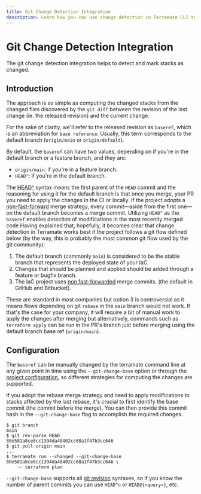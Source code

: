 ```yaml
---
title: Git Change Detection Integration
description: Learn how you can use change detection in Terramate CLI to detect changed stacks.
---
```


# Git Change Detection Integration

The git change detection integration helps to detect and mark stacks as changed.

## Introduction

The approach is as simple as computing the changed stacks from the changed files
discovered by the `git diff` between the revision of the last
change (ie. the released revision) and the current change.

For the sake of clarity, we'll refer to the released revision as `baseref`, which is an
abbreviation for `base reference`. Usually, this term corresponds to the default branch
(`origin/main` or `origin/default`).

By default, the `baseref` can have two values, depending on if you're in the
default branch or a feature branch, and they are:

* `origin/main`: if you're in a feature branch.
* `HEAD^`: if you're in the default branch.

The [HEAD^](https://git-scm.com/docs/gitrevisions) syntax means the first
parent of the `HEAD` commit and the reasoning for using it for the default
branch is that once you merge, your PR you need to apply the changes in the CI
or locally. If the project adopts a
[non-fast-forward](https://git-scm.com/docs/git-merge#_fast_forward_merge)
merge strategy, every commit—aside from the first one—on the default branch becomes a merge
commit. Utilizing `HEAD^` as the `baseref` enables detection of modifications in the most
recently merged code
Having explained that, hopefully, it becomes clear that change detection in
Terramate works best if the project follows a git flow defined below (by the
way, this is probably the most common git flow used by the git community):

1. The default branch (commonly `main`) is considered to be the stable branch
   that represents the deployed state of your IaC.
2. Changes that should be planned and applied should be added through a feature
   or bugfix branch.
3. The IaC project uses [non fast-forwarded](https://git-scm.com/docs/git-merge#_fast_forward_merge) merge
  commits. (the default in GitHub and Bitbucket).

These are standard in most companies but option 3 is controversial as it
means flows depending on git `rebase` in the `main` branch would not work. If that's the case for
your company, it will require a bit of manual work to apply the changes after merging but alternatively, commands such as
`terraform apply` can be run in the PR's branch just before merging using the default branch base ref (`origin/main`).

## Configuration

The `baseref` can be manually changed by the terramate command line at any given
point in time using the `--git-change-base` option or through the [project configuration](../../projects/configuration.md),
so different strategies for computing the changes are
supported.

If you adopt the rebase merge strategy and need to apply modifications to stacks
affected by the last rebase, it's crucial to first identify the base commit (the commit
before the merge). You can then provide this commit hash in the `--git-change-base` flag to
accomplish the required changes.

```console
$ git branch
main
$ git rev-parse HEAD
80e581a8ce8cc1394da48402cc68a1f47b3cc646
$ git pull origin main
...
$ terramate run --changed --git-change-base 80e581a8ce8cc1394da48402cc68a1f47b3cc646 \
    -- terraform plan
```

`--git-change-base` supports all [git revision](https://git-scm.com/docs/gitrevisions)
syntaxes, so if you know the number of parent commits you can use `HEAD^n` or
`HEAD@{<query>}`, etc.
